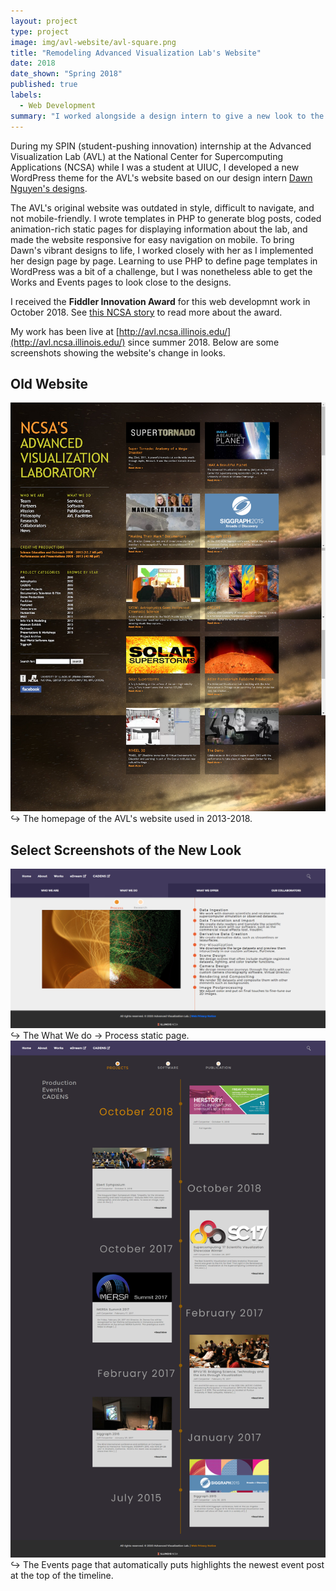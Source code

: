 ```yaml
---
layout: project
type: project
image: img/avl-website/avl-square.png
title: "Remodeling Advanced Visualization Lab's Website"
date: 2018
date_shown: "Spring 2018"
published: true
labels:
  - Web Development
summary: "I worked alongside a design intern to give a new look to the website for the Advanced Visualization Lab at NCSA."
---
```


During my SPIN (student-pushing innovation) internship at the Advanced Visualization Lab (AVL) at the National Center for Supercomputing Applications (NCSA) while I was a student at UIUC, I developed a new WordPress theme for the AVL's website based on our design intern [Dawn Nguyen's designs](http://dawnuxi.com/avl.html).

The AVL's original website was outdated in style, difficult to navigate, and not mobile-friendly. I wrote templates in PHP to generate blog posts, coded animation-rich static pages for displaying information about the lab, and made the website responsive for easy navigation on mobile. To bring Dawn's vibrant designs to life, I worked closely with her as I implemented her design page by page. Learning to use PHP to define page templates in WordPress was a bit of a challenge, but I was nonetheless able to get the Works and Events pages to look close to the designs.

I received the <b>Fiddler Innovation Award</b> for this web developmnt work in October 2018. See [this NCSA story](http://www.ncsa.illinois.edu/news/story/16_students_receive_ncsas_fiddler_innovation_fellowships) to read more about the award.

My work has been live at [http://avl.ncsa.illinois.edu/](http://avl.ncsa.illinois.edu/) since summer 2018. Below are some screenshots showing the website's change in looks. 

## Old Website
<img class="ui image" src="../img/avl-website/old-avl-screenshot.png">
↪ The homepage of the AVL's website used in 2013-2018.

## Select Screenshots of the New Look
<img class="ui image" src="../img/avl-website/avl-screenshot.png">
↪ The What We do -> Process static page.

<img class="ui image" src="../img/avl-website/avl-events-screenshot.png">
↪ The Events page that automatically puts highlights the newest event post at the top of the timeline.
